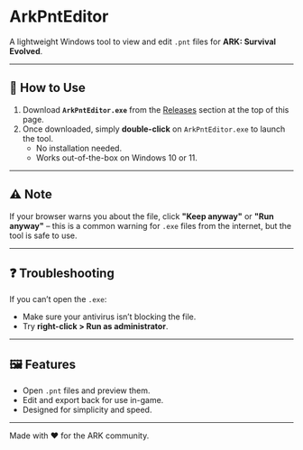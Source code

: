 # ArkPntEditor

A lightweight Windows tool to view and edit `.pnt` files for **ARK: Survival Evolved**.

---

## 🚀 How to Use

1. Download **`ArkPntEditor.exe`** from the [Releases](https://github.com/your-username/ArkPntEditor/releases) section at the top of this page.
2. Once downloaded, simply **double-click** on `ArkPntEditor.exe` to launch the tool.
   - No installation needed.
   - Works out-of-the-box on Windows 10 or 11.

---

## ⚠️ Note

If your browser warns you about the file, click **"Keep anyway"** or **"Run anyway"** – this is a common warning for `.exe` files from the internet, but the tool is safe to use.

---

## ❓ Troubleshooting

If you can’t open the `.exe`:
- Make sure your antivirus isn’t blocking the file.
- Try **right-click > Run as administrator**.

---

## 🖼 Features

- Open `.pnt` files and preview them.
- Edit and export back for use in-game.
- Designed for simplicity and speed.

---

Made with ❤️ for the ARK community.
